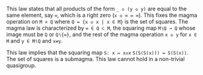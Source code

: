 This law states that all products of the form `_ ◇ (y ◇ y)` are equal to the same element, say `∞`, which is a right zero (`x ◇ ∞ = ∞`).  This fixes the magma operation on `M × Q` where `Q = {x ◇ x | x ∈ M}` is the set of squares.  The magma law is characterized by `∞ ∈ Q ⊂ M`, the squaring map `M∖Q → Q` whose image must be `Q` or `Q∖{∞}`, and the rest of the magma operation `x ◇ y` for `x ∈ M` and `y ∈ M∖Q` and `x≠y`.

This law implies that the squaring map `S: x ↦ x◇x`  `S(S(S(x))) = S(S(x))`.  The set of squares is a submagma.  This law cannot hold in a non-trivial quasigroup.
